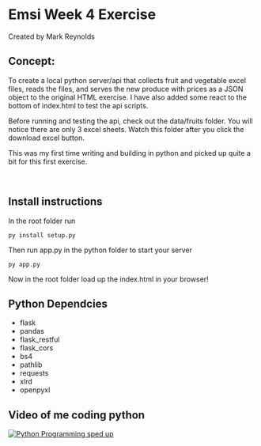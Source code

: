 # Emsi Week 4 Exercise

Created by Mark Reynolds

## Concept:
To create a local python server/api that collects fruit and vegetable excel files, reads the files, and serves the new produce with prices as a JSON object to the original HTML exercise. I have also added some react to the bottom of index.html to test the api scripts.
 
Before running and testing the api, check out the data/fruits folder. You will notice there are only 3 excel sheets. Watch this folder after you click the download excel button.
 
This was my first time writing and building in python and picked up quite a bit for this first exercise.


<br />



## Install instructions
In the root folder run
````
py install setup.py
````
Then run app.py in the python folder to start your server
````
py app.py
````
Now in the root folder load up the index.html in your browser!

## Python Dependcies 

* flask
* pandas
* flask_restful
* flask_cors
* bs4
* pathlib
* requests
* xlrd
* openpyxl

## Video of me coding python
[![Python Programming sped up](http://img.youtube.com/vi/ID96Kj2_alQ/0.jpg)](http://www.youtube.com/watch?v=ID96Kj2_alQ "Python Programing speed up")




